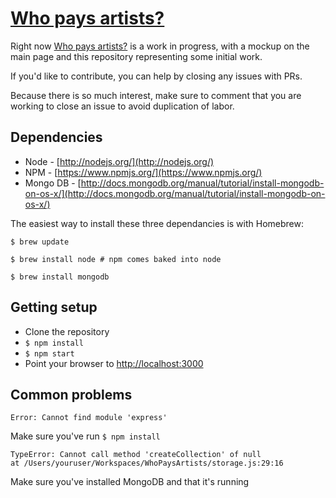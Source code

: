 # [Who pays artists?](http://whopaysartists.com/)

Right now [Who pays artists?](http://whopaysartists.com/) is a work in progress, with a mockup on the main page and this repository representing some initial work.

If you'd like to contribute, you can help by closing any issues with PRs.

Because there is so much interest, make sure to comment that you are working to close an issue to avoid duplication of labor.

## Dependencies
 - Node - [http://nodejs.org/](http://nodejs.org/)
 - NPM - [https://www.npmjs.org/](https://www.npmjs.org/)
 - Mongo DB - [http://docs.mongodb.org/manual/tutorial/install-mongodb-on-os-x/](http://docs.mongodb.org/manual/tutorial/install-mongodb-on-os-x/)

The easiest way to install these three dependancies is with Homebrew:

```$ brew update```

```$ brew install node # npm comes baked into node```

```$ brew install mongodb```

## Getting setup

 - Clone the repository
 - ```$ npm install```
 - ```$ npm start```
 - Point your browser to [http://localhost:3000](http://localhost:3000)

## Common problems

```Error: Cannot find module 'express'```

Make sure you've run ```$ npm install```

```
TypeError: Cannot call method 'createCollection' of null 
at /Users/youruser/Workspaces/WhoPaysArtists/storage.js:29:16
```

Make sure you've installed MongoDB and that it's running
